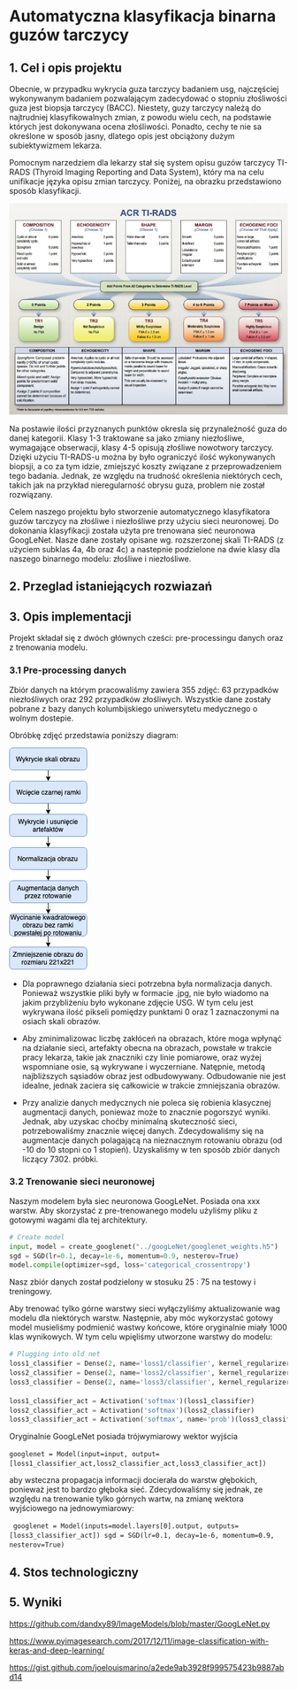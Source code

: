# Automatyczna klasyfikacja binarna guzów tarczycy

## 1. Cel i opis projektu

Obecnie, w przypadku wykrycia guza tarczycy badaniem usg, najczęściej wykonywanym badaniem pozwalającym zadecydować o 
stopniu złośliwości guza jest biopsja tarczycy (BACC). Niestety, guzy tarczycy należą do najtrudniej klasyfikowalnych zmian,
 z powodu wielu cech, na podstawie których jest dokonywana ocena złośliwości.
 Ponadto, cechy te nie sa określone w sposób jasny, dlatego opis jest obciążony dużym
 subiektywizmem lekarza.
 
 
 Pomocnym narzedziem dla lekarzy stał się  system opisu guzów tarczycy TI-RADS
 (Thyroid Imaging Reporting and Data System), który ma na celu unifikacje języka
 opisu zmian tarczycy. Poniżej, na obrazku przedstawiono sposób klasyfikacji.
 
 ![alt text][tirads]

[tirads]: https://github.com/abelowska/IM-Detector/blob/master/src/images/TIRADS-2017-Flow-Chart.jpg

 
 Na postawie ilości przyznanych punktów okresla się przynależność guza do danej kategorii. Klasy 1-3 traktowane sa jako
 zmiany niezłośliwe, wymagające obserwacji, klasy 4-5 opisują złośliwe nowotwory tarczycy. 
 Dzięki użyciu TI-RADS-u można by było ograniczyć ilość wykonywanych biopsji, a co za tym idzie, zmiejszyć koszty związane
 z przeprowadzeniem tego badania. Jednak, ze względu na trudność określenia niektórych cech, takich jak na przykład nieregularność obrysu guza,
 problem nie został rozwiązany. 

Celem naszego projektu było stworzenie automatycznego klasyfikatora guzów tarczycy na złośliwe i niezłośliwe przy użyciu sieci neuronowej.
Do dokonania klasyfikacji została użyta pre trenowana sieć neuronowa GoogLeNet. Nasze dane zostały opisane wg. rozszerzonej skali TI-RADS (z użyciem subklas
4a, 4b oraz 4c) a nastepnie podzielone na dwie klasy dla naszego binarnego modelu: złośliwe i niezłośliwe.


## 2. Przeglad istaniejących rozwiazań

## 3. Opis implementacji

Projekt składał się z dwóch głównych cześci: pre-processingu danych oraz z trenowania modelu.

### 3.1 Pre-processing danych

Zbiór danych na którym pracowaliśmy zawiera 355 zdjęć: 63 przypadków niezłośliwych oraz 292 przypadków złośliwych.
Wszystkie dane zostały pobrane z bazy danych kolumbijskiego uniwersytetu medycznego o wolnym dostepie.

Obróbkę zdjęć przedstawia poniższy diagram:


 ![alt text][flow]

[flow]: https://github.com/abelowska/IM-Detector/blob/master/src/images/flow.png


* Dla poprawnego działania sieci potrzebna była normalizacja danych. Ponieważ wszystkie pliki były w formacie .jpg,
nie było wiadomo na jakim przybliżeniu było wykonane zdjęcie USG. W tym celu jest wykrywana
ilość pikseli pomiędzy punktami 0 oraz 1 zaznaczonymi na osiach skali obrazów.

* Aby zminimalizowac liczbę zakłóceń na obrazach, które moga wpłynąć na działanie sieci, 
artefakty obecna na obrazach, powstałe w trakcie pracy lekarza, takie jak znaczniki czy linie pomiarowe,
oraz wyżej wspomniane osie, są wykrywane i wyczerniane. Natępnie, metodą najbliższych sąsiadów obraz 
jest odbudowywany. Odbudowanie nie jest idealne, jednak zaciera się całkowicie w  trakcie zmniejszania obrazów.

* Przy analizie danych medycznych nie poleca się robienia klasycznej augmentacji danych, poniewaz może to znacznie pogorszyć
wyniki. Jednak, aby uzyskac choćby minimalną skuteczność sieci, potrzebowaliśmy znacznie więcej danych.
Zdecydowaliśmy się na augmentacje danych polagającą na nieznacznym rotowaniu obrazu (od -10 do 10 stopni co 1 stopień).
Uzyskaliśmy w ten sposób zbiór danych liczący 7302. próbki.


### 3.2 Trenowanie sieci neuronowej

Naszym modelem była siec neuronowa GoogLeNet. Posiada ona xxx warstw. Aby skorzystać z pre-trenowanego modelu
użyliśmy pliku z gotowymi wagami dla tej architektury.

```python
# Create model
input, model = create_googlenet("../googLeNet/googlenet_weights.h5")
sgd = SGD(lr=0.1, decay=1e-6, momentum=0.9, nesterov=True)
model.compile(optimizer=sgd, loss='categorical_crossentropy')

```

Nasz zbiór danych został podzielony w stosuku 25 : 75 na testowy i treningowy. 

Aby trenować tylko górne warstwy sieci wyłączyliśmy aktualizowanie wag modelu dla niektórych warstw. Następnie, aby
móc wykorzystać gotowy model musieliśmy podmienić wastwy końcowe, które oryginalnie miały 1000 klas wynikowych.
W tym celu wpięliśmy utworzone warstwy do modelu:

```python
# Plugging into old net
loss1_classifier = Dense(2, name='loss1/classifier', kernel_regularizer=l2(0.0002))(model.layers[100].output)
loss2_classifier = Dense(2, name='loss2/classifier', kernel_regularizer=l2(0.0002))(model.layers[101].output)
loss3_classifier = Dense(2, name='loss3/classifier', kernel_regularizer=l2(0.0002))(model.layers[102].output)

loss1_classifier_act = Activation('softmax')(loss1_classifier)
loss2_classifier_act = Activation('softmax')(loss2_classifier)
loss3_classifier_act = Activation('softmax', name='prob')(loss3_classifier)
```

Oryginalnie GoogLeNet posiada trójwymiarowy wektor wyjścia

``googlenet = Model(input=input, output=[loss1_classifier_act,loss2_classifier_act,loss3_classifier_act])``

aby wsteczna propagacja informacji docierała do warstw głębokich, ponieważ jest to bardzo głęboka sieć.
Zdecydowaliśmy się jednak, ze względu na trenowanie tylko górnych wartw, na zmianę wektora wyjściowego na jednowymiarowy:

``
googlenet = Model(inputs=model.layers[0].output,
                  outputs=[loss3_classifier_act])
sgd = SGD(lr=0.1, decay=1e-6, momentum=0.9, nesterov=True)``
## 4. Stos technologiczny

## 5. Wyniki





https://github.com/dandxy89/ImageModels/blob/master/GoogLeNet.py

https://www.pyimagesearch.com/2017/12/11/image-classification-with-keras-and-deep-learning/

https://gist.github.com/joelouismarino/a2ede9ab3928f999575423b9887abd14
